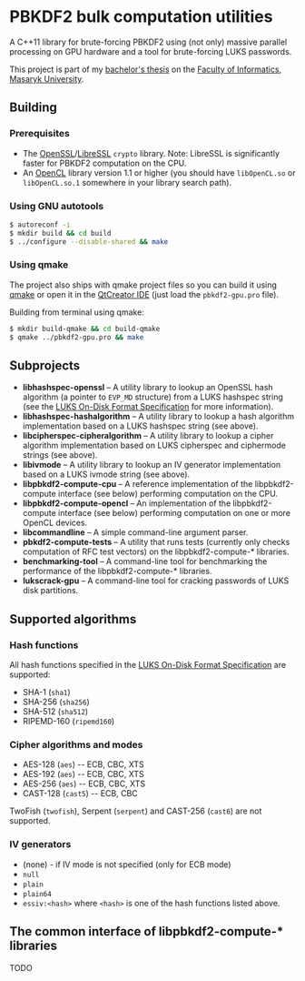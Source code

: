 # PBKDF2 bulk computation utilities
A C++11 library for brute-forcing PBKDF2 using (not only) massive parallel processing on GPU hardware and a tool for brute-forcing LUKS passwords.

This project is part of my [bachelor's thesis](https://is.muni.cz/th/409879/fi_b/?lang=en) on the [Faculty of Informatics, Masaryk University](https://www.fi.muni.cz).

## Building

### Prerequisites

 * The [OpenSSL](https://www.openssl.org/)/[LibreSSL](http://www.libressl.org/) `crypto` library. Note: LibreSSL is significantly faster for PBKDF2 computation on the CPU.
 * An [OpenCL](https://www.khronos.org/opencl/) library version 1.1 or higher (you should have `libOpenCL.so` or `libOpenCL.so.1` somewhere in your library search path).

### Using GNU autotools

```bash
$ autoreconf -i
$ mkdir build && cd build
$ ../configure --disable-shared && make
```

### Using qmake

The project also ships with qmake project files so you can build it using [qmake](http://doc.qt.io/qt-4.8/qmake-manual.html) or open it in the [QtCreator IDE](http://wiki.qt.io/Category:Tools::QtCreator) (just load the `pbkdf2-gpu.pro` file).

Building from terminal using qmake:

```bash
$ mkdir build-qmake && cd build-qmake
$ qmake ../pbkdf2-gpu.pro && make
```

## Subprojects
 * **libhashspec-openssl** &ndash; A utility library to lookup an OpenSSL hash algorithm (a pointer to `EVP_MD` structure) from a LUKS hashspec string (see the [LUKS On-Disk Format Specification](https://gitlab.com/cryptsetup/cryptsetup/wikis/LUKS-standard/on-disk-format.pdf) for more information).
 * **libhashspec-hashalgorithm** &ndash; A utility library to lookup a hash algorithm implementation based on a LUKS hashspec string (see above).
 * **libcipherspec-cipheralgorithm** &ndash; A utility library to lookup a cipher algorithm implementation based on LUKS cipherspec and ciphermode strings (see above).
 * **libivmode** &ndash; A utility library to lookup an IV generator implementation based on a LUKS ivmode string (see above).
 * **libpbkdf2-compute-cpu** &ndash; A reference implementation of the libpbkdf2-compute interface (see below) performing computation on the CPU.
 * **libpbkdf2-compute-opencl** &ndash; An implementation of the libpbkdf2-compute interface (see below) performing computation on one or more OpenCL devices.
 * **libcommandline** &ndash; A simple command-line argument parser.
 * **pbkdf2-compute-tests** &ndash; A utility that runs tests (currently only checks computation of RFC test vectors) on the libpbkdf2-compute-\* libraries.
 * **benchmarking-tool** &ndash; A command-line tool for benchmarking the performance of the libpbkdf2-compute-\* libraries.
 * **lukscrack-gpu** &ndash; A command-line tool for cracking passwords of LUKS disk partitions.

## Supported algorithms
### Hash functions
All hash functions specified in the [LUKS On-Disk Format Specification](https://gitlab.com/cryptsetup/cryptsetup/wikis/LUKS-standard/on-disk-format.pdf) are supported:
 * SHA-1 (`sha1`)
 * SHA-256 (`sha256`)
 * SHA-512 (`sha512`)
 * RIPEMD-160 (`ripemd160`)

### Cipher algorithms and modes
 * AES-128 (`aes`) -- ECB, CBC, XTS
 * AES-192 (`aes`) -- ECB, CBC, XTS
 * AES-256 (`aes`) -- ECB, CBC, XTS
 * CAST-128 (`cast5`) -- ECB, CBC

TwoFish (`twofish`), Serpent (`serpent`) and CAST-256 (`cast6`) are not supported.

### IV generators
 * (none) - if IV mode is not specified (only for ECB mode)
 * `null`
 * `plain`
 * `plain64`
 * `essiv:<hash>` where `<hash>` is one of the hash functions listed above.

## The common interface of libpbkdf2-compute-\* libraries

TODO
